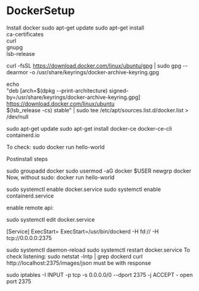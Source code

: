 # DockerSetup
Install docker
 sudo apt-get update
 sudo apt-get install \
    ca-certificates \
    curl \
    gnupg \
    lsb-release
    
 curl -fsSL https://download.docker.com/linux/ubuntu/gpg | sudo gpg --dearmor -o /usr/share/keyrings/docker-archive-keyring.gpg
 
  echo \
  "deb [arch=$(dpkg --print-architecture) signed-by=/usr/share/keyrings/docker-archive-keyring.gpg] https://download.docker.com/linux/ubuntu \
  $(lsb_release -cs) stable" | sudo tee /etc/apt/sources.list.d/docker.list > /dev/null

 sudo apt-get update
 sudo apt-get install docker-ce docker-ce-cli containerd.io

To check: sudo docker run hello-world 

Postinstall steps

 sudo groupadd docker
 sudo usermod -aG docker $USER
 newgrp docker 
 Now, without sudo: docker run hello-world
 
  sudo systemctl enable docker.service
 sudo systemctl enable containerd.service
 
 enable remote api:
 
 sudo systemctl edit docker.service
 
 [Service]
ExecStart=
ExecStart=/usr/bin/dockerd -H fd:// -H tcp://0.0.0.0:2375

sudo systemctl daemon-reload
sudo systemctl restart docker.service
To check listening: sudo netstat -lntp | grep dockerd
curl http://localhost:2375/images/json must be with response

sudo iptables -I INPUT -p tcp -s 0.0.0.0/0 --dport 2375 -j ACCEPT - open port 2375
